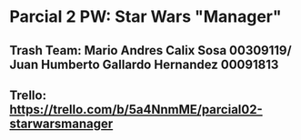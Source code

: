 # Parcial 2 PW: Star Wars "Manager"
## Trash Team: Mario Andres Calix Sosa 00309119/ Juan Humberto Gallardo Hernandez 00091813
## Trello: https://trello.com/b/5a4NnmME/parcial02-starwarsmanager

